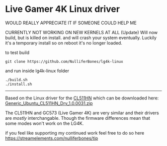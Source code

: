 # Live Gamer 4K Linux driver

WOULD REALLY APPRECIATE IT IF SOMEONE COULD HELP ME

CURRENTLY NOT WORKING ON NEW KERNELS AT ALL
(Update) Will now build, but is killed on install. and will crash your system eventually.
Luckily it's a temporary install so on reboot it's no longer loaded.

to test build

```
git clone https://github.com/NulliferBones/lg4k-linux
```
and run inside lg4k-linux folder
```
./build.sh
./install.sh
```



---
Based on the Linux driver for the [CL511HN](https://www.avermedia.com/professional/product/cl511hn/overview)
which can be downloaded here: [Generic_Ubuntu_CL511HN_Drv_1.0.0031.zip](http://storage.avermedia.com/web_release_www/CL511HN/Generic_Ubuntu_CL511HN_Drv_1.0.0031.zip)

The CL511HN and GC573 (Live Gamer 4K) are very similar and their drivers are *mostly* interchangable. Though the firmware differences mean that some modes won't work on the LG4K.


if you feel like supporting my continued work feel free to do so here
https://streamelements.com/nulliferbones/tip
